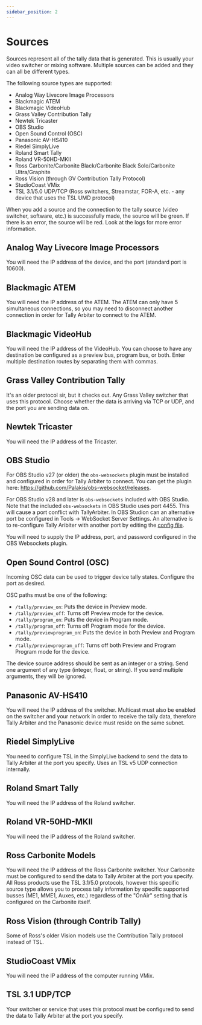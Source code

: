 ```yaml
---
sidebar_position: 2
---
```


# Sources

Sources represent all of the tally data that is generated. This is usually your video switcher or mixing software. Multiple sources can be added and they can all be different types.

The following source types are supported:

- Analog Way Livecore Image Processors
- Blackmagic ATEM
- Blackmagic VideoHub
- Grass Valley Contribution Tally
- Newtek Tricaster
- OBS Studio
- Open Sound Control (OSC)
- Panasonic AV-HS410
- Riedel SimplyLive
- Roland Smart Tally
- Roland VR-50HD-MKII
- Ross Carbonite/Carbonite Black/Carbonite Black Solo/Carbonite Ultra/Graphite
- Ross Vision (through GV Contribution Tally Protocol)
- StudioCoast VMix
- TSL 3.1/5.0 UDP/TCP (Ross switchers, Streamstar, FOR-A, etc. - any device that uses the TSL UMD protocol)

When you add a source and the connection to the tally source (video switcher, software, etc.) is successfully made, the source will be green. If there is an error, the source will be red. Look at the logs for more error information.

## Analog Way Livecore Image Processors

You will need the IP address of the device, and the port (standard port is 10600).

## Blackmagic ATEM

You will need the IP address of the ATEM. The ATEM can only have 5 simultaneous connections, so you may need to disconnect another connection in order for Tally Arbiter to connect to the ATEM.

## Blackmagic VideoHub

You will need the IP address of the VideoHub. You can choose to have any destination be configured as a preview bus, program bus, or both. Enter multiple destination routes by separating them with commas.

## Grass Valley Contribution Tally

It's an older protocol sir, but it checks out. Any Grass Valley switcher that uses this protocol. Choose whether the data is arriving via TCP or UDP, and the port you are sending data on.

## Newtek Tricaster

You will need the IP address of the Tricaster.

## OBS Studio

For OBS Studio v27 (or older) the `obs-websockets` plugin must be installed and configured in order for Tally Arbiter to connect. You can get the plugin here: https://github.com/Palakis/obs-websocket/releases.

For OBS Studio v28 and later is `obs-websockets` included with OBS Studio. Note that the included `obs-websockets` in OBS Studio uses port 4455. This will cause a port conflict with TallyArbiter. In OBS Studion can an alternative port be configured in Tools -> WebSocket Server Settings. An alternative is to re-configure Tally Aribiter with another port by editing the [config file](../../usage/control-interface.md).

You will need to supply the IP address, port, and password configured in the OBS Websockets plugin.

## Open Sound Control (OSC)

Incoming OSC data can be used to trigger device tally states. Configure the port as desired.

OSC paths must be one of the following:

- `/tally/preview_on`: Puts the device in Preview mode.
- `/tally/preview_off`: Turns off Preview mode for the device.
- `/tally/program_on`: Puts the device in Program mode.
- `/tally/program_off`: Turns off Program mode for the device.
- `/tally/previewprogram_on`: Puts the device in both Preview and Program mode.
- `/tally/previewprogram_off`: Turns off both Preview and Program Program mode for the device.

The device source address should be sent as an integer or a string. Send one argument of any type (integer, float, or string). If you send multiple arguments, they will be ignored.

## Panasonic AV-HS410

You will need the IP address of the switcher. Multicast must also be enabled on the switcher and your network in order to receive the tally data, therefore Tally Arbiter and the Panasonic device must reside on the same subnet.

## Riedel SimplyLive

You need to configure TSL in the SimplyLive backend to send the data to Tally Arbiter at the port you specify.
Uses an TSL v5 UDP connection internally.

## Roland Smart Tally

You will need the IP address of the Roland switcher.

## Roland VR-50HD-MKII

You will need the IP address of the Roland switcher.

## Ross Carbonite Models

You will need the IP address of the Ross Carbonite switcher. Your Carbonite must be configured to send the data to Tally Arbiter at the port you specify. All Ross products use the TSL 3.1/5.0 protocols, however this specific source type allows you to process tally information by specific supported busses (ME1, MME1, Auxes, etc.) regardless of the "OnAir" setting that is configured on the Carbonite itself.

## Ross Vision (through Contrib Tally)

Some of Ross's older Vision models use the Contribution Tally protocol instead of TSL.

## StudioCoast VMix

You will need the IP address of the computer running VMix.

## TSL 3.1 UDP/TCP

Your switcher or service that uses this protocol must be configured to send the data to Tally Arbiter at the port you specify.
